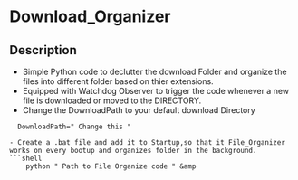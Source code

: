 
# Download_Organizer

## Description

- Simple Python code to declutter the download Folder and organize the files into different folder based on thier extensions.
- Equipped with Watchdog Observer to trigger the code whenever a new file is downloaded or moved to the DIRECTORY.
- Change the DownloadPath to your default download Directory 
```shell
  DownloadPath=" Change this "

- Create a .bat file and add it to Startup,so that it File_Organizer works on every bootup and organizes folder in the background.
```shell
    python " Path to File Organize code " &amp


